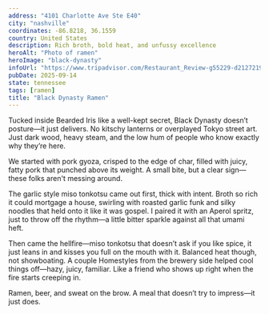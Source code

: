 ```yaml
---
address: "4101 Charlotte Ave Ste E40"
city: "nashville"
coordinates: -86.8218, 36.1559
country: United States
description: Rich broth, bold heat, and unfussy excellence
heroAlt: "Photo of ramen"
heroImage: "black-dynasty"
infoUrl: "https://www.tripadvisor.com/Restaurant_Review-g55229-d21272190-Reviews-Black_Dynasty_Secret_Ramen_House-Nashville_Davidson_County_Tennessee.html"
pubDate: 2025-09-14
state: tennessee
tags: [ramen]
title: "Black Dynasty Ramen"
---
```


Tucked inside Bearded Iris like a well-kept secret, Black Dynasty doesn’t posture—it just delivers. No kitschy lanterns or overplayed Tokyo street art. Just dark wood, heavy steam, and the low hum of people who know exactly why they’re here.

We started with pork gyoza, crisped to the edge of char, filled with juicy, fatty pork that punched above its weight. A small bite, but a clear sign—these folks aren't messing around.

The garlic style miso tonkotsu came out first, thick with intent. Broth so rich it could mortgage a house, swirling with roasted garlic funk and silky noodles that held onto it like it was gospel. I paired it with an Aperol spritz, just to throw off the rhythm—a little bitter sparkle against all that umami heft.

Then came the hellfire—miso tonkotsu that doesn’t ask if you like spice, it just leans in and kisses you full on the mouth with it. Balanced heat though, not showboating. A couple Homestyles from the brewery side helped cool things off—hazy, juicy, familiar. Like a friend who shows up right when the fire starts creeping in.

Ramen, beer, and sweat on the brow. A meal that doesn’t try to impress—it just does.